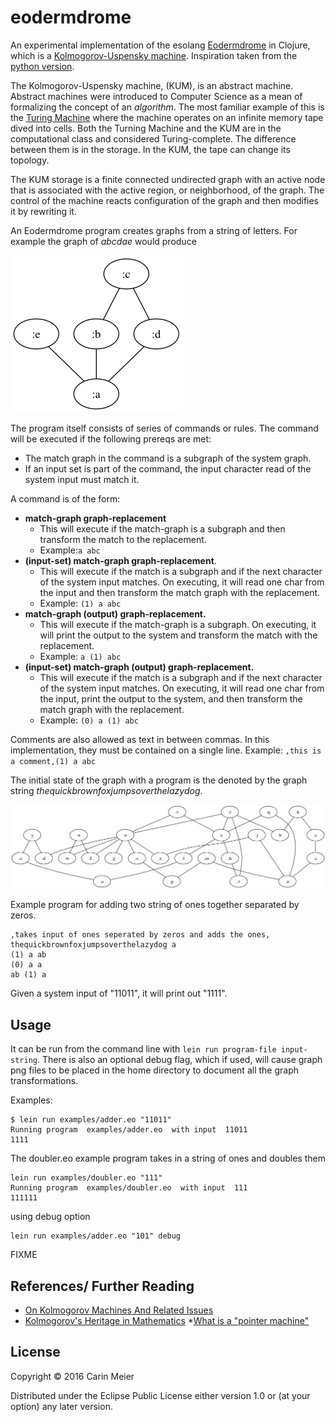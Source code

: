 # eodermdrome

An experimental implementation of the esolang [Eodermdrome](https://esolangs.org/wiki/Eodermdrome) in Clojure, which is a [Kolmogorov-Uspensky machine](https://esolangs.org/wiki/Kolmogorov_machine).  Inspiration taken from the [python version](https://github.com/tadeboro/eodermdrome).

The Kolmogorov-Uspensky machine, (KUM), is an abstract machine.  Abstract machines were introduced to Computer Science as a mean of formalizing the concept of an  _algorithm_.  The most familiar example of this is the [Turing Machine](https://en.wikipedia.org/wiki/Turing_machine) where the machine operates on an infinite memory tape dived into cells.  Both the Turning Machine and the KUM are in the computational class and considered Turing-complete. The difference between them is in the storage.  In the KUM, the tape can change its topology.

The KUM storage is a finite connected undirected graph with an active node that is associated with the active region, or neighborhood, of the graph.  The control of the machine reacts configuration of the graph and then modifies it by rewriting it.

An Eodermdrome program creates graphs from a string of letters.  For example the graph of _abcdae_ would produce

![abcdae](./images/abcdae.png)

The program itself consists of series of commands or rules.  The command will be executed if the following prereqs are met:
* The match graph in the command is a subgraph of the system graph.
* If an input set is part of the command, the input character read of the system input must match it.

A command is of the form:

* **match-graph graph-replacement**
	* This will execute if the match-graph is a subgraph and then transform the match to the replacement.
	* Example:`a abc`
* **(input-set) match-graph graph-replacement**.
    * This will execute if the match is a subgraph and if the next character of the system input matches.  On executing, it will read one char from the input and then transform the match graph with the replacement.
    * Example: `(1) a abc`
* **match-graph (output) graph-replacement.**
	* This will execute if the match-graph is a subgraph. On executing, it will print the output to the system and transform the match with the replacement.
	* Example: `a (1) abc`
* **(input-set) match-graph (output) graph-replacement.**
	* This will execute if the match is a subgraph and if the next character of the system input matches.  On executing, it will read one char from the input, print the output to the system, and then transform the match graph with the replacement.
	* Example: `(0) a (1) abc`

Comments are also allowed as text in between commas.  In this implementation, they must be contained on a single line.  Example: `,this is a comment,(1) a abc`

The initial state of the graph with a program is the denoted by the graph string _thequickbrownfoxjumpsoverthelazydog_.

![thequickbrownfoxjumpsoverthelazydog](./images/thequickbrownfoxjumpsoverthelazydog.png)


Example program for adding two string of ones together separated by zeros.

```
,takes input of ones seperated by zeros and adds the ones, thequickbrownfoxjumpsoverthelazydog a
(1) a ab
(0) a a
ab (1) a
```

Given a system input of "11011", it will print out "1111".

## Usage

It can be run from the command line with `lein run program-file input-string`.  There is also an optional debug flag, which if used, will cause graph png files to be placed in the home directory to document all the graph transformations.

Examples:

```
$ lein run examples/adder.eo "11011"
Running program  examples/adder.eo  with input  11011
1111
```

The doubler.eo example program takes in a string of ones and doubles them

```
lein run examples/doubler.eo "111"
Running program  examples/doubler.eo  with input  111
111111
```

using debug option

```
lein run examples/adder.eo "101" debug
```

FIXME

## References/ Further Reading

* [On Kolmogorov Machines And Related Issues](http://research.microsoft.com/en-us/um/people/gurevich/opera/78.pdf)
* [Kolmogorov's Heritage in Mathematics](https://books.google.com/books?id=SpTv44Ia-J0C&pg=PA284&lpg=PA284&dq=active+node+kolmogorov+uspensky+machine&source=bl&ots=uQQSLaaKOS&sig=9-V_m8z-Yh9zlzy6vX9MplGMbjw&hl=en&sa=X&ved=0ahUKEwjy8820rMDLAhVByYMKHWP5A8oQ6AEILDAC#v=onepage&q=active%20node%20kolmogorov%20uspensky%20machine&f=false)
*[What is a "pointer machine"](http://dl.acm.org/citation.cfm?id=202846)


## License

Copyright © 2016 Carin Meier

Distributed under the Eclipse Public License either version 1.0 or (at
your option) any later version.
